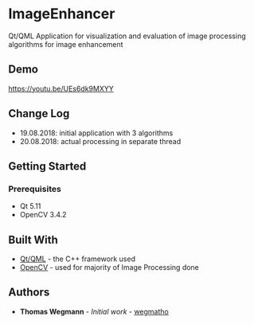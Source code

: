 # ImageEnhancer
Qt/QML Application for visualization and evaluation of image processing algorithms for image enhancement

## Demo
https://youtu.be/UEs6dk9MXYY

## Change Log
* 19.08.2018: initial application with 3 algorithms
* 20.08.2018: actual processing in separate thread

## Getting Started

### Prerequisites
- Qt 5.11
- OpenCV 3.4.2

## Built With

* [Qt/QML](https://wiki.qt.io/About_Qt) - the C++ framework used
* [OpenCV](https://opencv.org/) - used for majority of Image Processing done

## Authors

* **Thomas Wegmann** - *Initial work* - [wegmatho](https://github.com/wegmatho)
